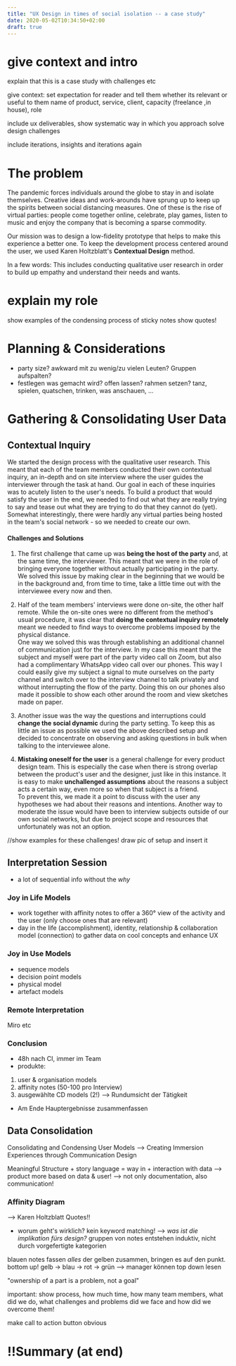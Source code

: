 ```yaml
---
title: "UX Design in times of social isolation -- a case study"
date: 2020-05-02T10:34:50+02:00
draft: true
---
```



# give context and intro
explain that this is a case study with challenges etc

give context: set expectation for reader and tell them whether its relevant or useful to them
name of product, service, client, capacity (freelance ,in house), role



include ux deliverables, show systematic way in which you approach solve design challenges

include iterations, insights and iterations again



# The problem
The pandemic forces individuals around the globe to stay in and isolate themselves. Creative ideas and work-arounds have sprung up to keep up the spirits between social distancing measures. One of these is the rise of virtual parties: people come together online, celebrate, play games, listen to music and enjoy the company that is becoming a sparse commodity. 

Our mission was to design a low-fidelity prototype that helps to make this experience a better one. To keep the development process centered around the user, we used Karen Holtzblatt's **Contextual Design** method.

In a few words: 
This includes conducting qualitative user research in order to build up empathy and understand their needs and wants.




# explain my role
 
show examples of the condensing process of sticky notes
show quotes!


# Planning & Considerations
- party size? awkward mit zu wenig/zu vielen Leuten? Gruppen aufspalten?
- festlegen was gemacht wird? offen lassen? rahmen setzen? tanz, spielen, quatschen, trinken, was anschauen, ...


# Gathering & Consolidating User Data
## Contextual Inquiry
We started the design process with the qualitative user research. This meant that each of the team members conducted their own contextual inquiry, an in-depth and on site interview where the user guides the interviewer through the task at hand. Our goal in each of these inquiries was to acutely listen to the user's needs. To build a product that would satisfy the user in the end, we needed to find out what they are really trying to say and tease out what they are trying to do that they cannot do (yet).
Somewhat interestingly, there were hardly any virtual parties being hosted in the team's social network - so we needed to create our own.

#### Challenges and Solutions
1. The first challenge that came up was **being the host of the party** and, at the same time, the interviewer. This meant that we were in the role of bringing everyone together without actually participating in the party.  
We solved this issue by making clear in the beginning that we would be in the background and, from time to time, take a little time out with the interviewee every now and then.

1. Half of the team members' interviews were done on-site, the other half remote. While the on-site ones were no different from the method's usual procedure, it was clear that **doing the contextual inquiry remotely** meant we needed to find ways to overcome problems imposed by the physical distance.  
One way we solved this was through establishing an additional channel of communication just for the interview. In my case this meant that the subject and myself were part of the party video call on Zoom, but also had a complimentary WhatsApp video call over our phones. This way I could easily give my subject a signal to mute ourselves on the party channel and switch over to the interview channel to talk privately and without interrupting the flow of the party. Doing this on our phones also made it possible to show each other around the room and view sketches made on paper.

1. Another issue was the way the questions and interruptions could **change the social dynamic** during the party setting. To keep this as little an issue as possible we used the above described setup and decided to concentrate on observing and asking questions in bulk when talking to the interviewee alone.

1. **Mistaking oneself for the user** is a general challenge for every product design team. This is especially the case when there is strong overlap between the product's user and the designer, just like in this instance. It is easy to make **unchallenged assumptions** about the reasons a subject acts a certain way, even more so when that subject is a friend.   
To prevent this, we made it a point to discuss with the user any hypotheses we had about their reasons and intentions. Another way to moderate the issue would have been to interview subjects outside of our own social networks, but due to project scope and resources that unfortunately was not an option.


//show examples for these challenges! draw pic of setup and insert it


## Interpretation Session
- a lot of sequential info without the *why*


### Joy in Life Models
- work together with affinity notes to offer a 360° view of the activity and the user (only choose ones that are relevant)
- day in the life (accomplishment), identity, relationship & collaboration model (connection) to gather data on cool concepts and enhance UX

### Joy in Use Models
- sequence models
- decision point models
- physical model
- artefact models

### Remote Interpretation 
Miro etc

### Conclusion
- 48h nach CI, immer im Team
- produkte: 
1. user & organisation models
2. affinity notes (50-100 pro Interview)
3. ausgewählte CD models (2!)
--> Rundumsicht der Tätigkeit
- Am Ende Hauptergebnisse zusammenfassen



## Data Consolidation
Consolidating and Condensing User Models --> Creating Immersion Experiences through Communication Design

Meaningful Structure + story language = way in + interaction with data --> product more based on data & user!
--> not only documentation, also communication!

### Affinity Diagram 
--> Karen Holtzblatt Quotes!!
- worum geht's wirklich? kein keyword matching! --> *was ist die implikation fürs design?*
gruppen von notes entstehen induktiv, nicht durch vorgefertigte kategorien

blauen notes fassen *alles* der gelben zusammen, bringen es auf den punkt. bottom up! gelb -> blau -> rot -> grün
--> manager können top down lesen 

"ownership of a part is a problem, not a goal"


important: show process, how much time, how many team members, what did we do, what challenges and problems did we face and how did we overcome them!

make call to action button obvious


# !!Summary (at end) 
